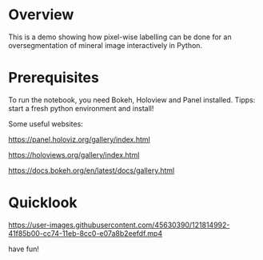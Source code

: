 # Overview
This is a demo showing how pixel-wise labelling can be done for an oversegmentation of mineral image interactively in Python. 
# Prerequisites
To run the notebook, you need Bokeh, Holoview and Panel installed. Tipps: start a fresh python environment and install! 

Some useful websites: 

https://panel.holoviz.org/gallery/index.html 

https://holoviews.org/gallery/index.html

https://docs.bokeh.org/en/latest/docs/gallery.html

# Quicklook

https://user-images.githubusercontent.com/45630390/121814992-41f85b00-cc74-11eb-8cc0-e07a8b2eefdf.mp4


have fun!

